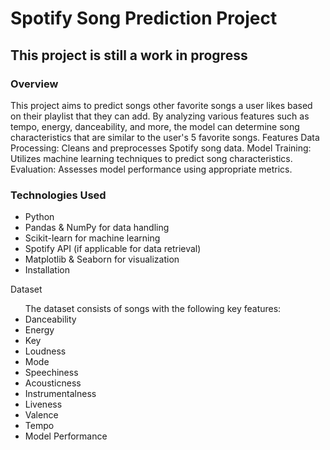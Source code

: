 <h1>Spotify Song Prediction Project</h1>

<h2>This project is still a work in progress</h2>

<h3>Overview</h3>
This project aims to predict songs other favorite songs a user likes based on their playlist that they can add. By analyzing various features such as tempo, energy, danceability, 
and more, the model can determine song characteristics that are similar to the user's 5 favorite songs.
Features
Data Processing: Cleans and preprocesses Spotify song data.
Model Training: Utilizes machine learning techniques to predict song characteristics.
Evaluation: Assesses model performance using appropriate metrics.

<h3>Technologies Used</h3>
<ul>
<li>Python</li>
<li>Pandas & NumPy for data handling</li>
<li>Scikit-learn for machine learning</li>
<li>Spotify API (if applicable for data retrieval)</li>
<li>Matplotlib & Seaborn for visualization</li>
<li>Installation</li>
</ul>

Dataset
<ul>
The dataset consists of songs with the following key features:
<li>Danceability</li>
<li>Energy</li>
<li>Key</li>
<li>Loudness</li>
<li>Mode</li>
<li>Speechiness</li>
<li>Acousticness</li>
<li>Instrumentalness</li>
<li>Liveness</li>
<li>Valence</li>
<li>Tempo</li>
<li>Model Performance</li>
</ul>
